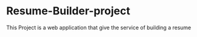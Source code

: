 # Resume-Builder-project
This Project is a web application that give the service of building a resume 
